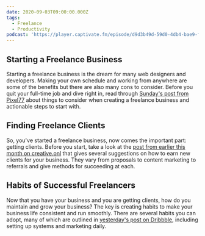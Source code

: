 ```yaml
---
date: 2020-09-03T09:00:00.000Z
tags:
  - Freelance
  - Productivity
podcast: 'https://player.captivate.fm/episode/d9d3b49d-59d0-4db4-bae9-f70246d33647'
---
```


## Starting a Freelance Business

Starting a freelance business is the dream for many web designers and developers. Making your own schedule and working from anywhere are some of the benefits but there are also many cons to consider. Before you quit your full-time job and dive right in, read through [Sunday's post from Pixel77](https://pixel77.com/freelance-web-design-business/) about things to consider when creating a freelance business and actionable steps to start with.

## Finding Freelance Clients

So, you've started a freelance business, now comes the important part: getting clients. Before you start, take a look at the [post from earlier this month on creative.onl](https://www.creative.onl/how-to-find-web-design-clients/) that gives several suggestions on how to earn new clients for your business. They vary from proposals to content marketing to referrals and give methods for succeeding at each.

## Habits of Successful Freelancers

Now that you have your business and you are getting clients, how do you maintain and grow your business? The key is creating habits to make your business life consistent and run smoothly. There are several habits you can adopt, many of which are outlined in [yesterday's post on Dribbble](https://dribbble.com/stories/2020/09/02/habits-successful-freelance-designers), including setting up systems and marketing daily.

